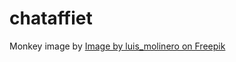 # chataffiet

Monkey image by <a href="https://www.freepik.com/free-photo/monkey-man-thinking-white-background_1201644.htm#query=confused%20monkey&position=2&from_view=keyword&track=ais_hybrid&uuid=7cc9af09-eed1-4564-aff6-65e3dfc9a8b1">Image by luis_molinero on Freepik</a>

